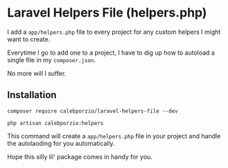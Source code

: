 # Laravel Helpers File (helpers.php)

I add a `app/helpers.php` file to every project for any custom helpers I might want to create.

Everytime I go to add one to a project, I have to dig up how to autoload a single file in my `composer.json`.

No more will I suffer.

## Installation

`composer require calebporzio/laravel-helpers-file --dev`

`php artisan calebporzio:helpers`

This command will create a `app/helpers.php` file in your project and handle the autolaoding for you automatically.

Hope this silly lil' package comes in handy for you.